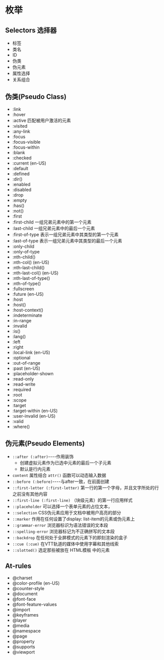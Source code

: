 # 枚举

## Selectors 选择器

- 标签
- 类名
- ID
- 伪类
- 伪元素
- 属性选择
- 关系组合

## 伪类(Pseudo Class)

- :link
- :hover
- :active 匹配被用户激活的元素
- :visited
- :any-link
- :focus
- :focus-visible
- :focus-within
- :blank
- :checked
- :current (en-US)
- :default
- :defined
- :dir()
- :enabled
- :disabled
- :drop
- :empty
- :has()
- :not()
- :first
- :first-child 一组兄弟元素中的第一个元素
- :last-child 一组兄弟元素中的最后一个元素
- :first-of-type 表示一组兄弟元素中其类型的第一个元素
- :last-of-type 表示一组兄弟元素中其类型的最后一个元素
- :only-child
- :only-of-type
- :nth-child()
- :nth-col() (en-US)
- :nth-last-child()
- :nth-last-col() (en-US)
- :nth-last-of-type()
- :nth-of-type()
- :fullscreen  
- :future (en-US)
- :host
- :host()
- :host-context()
- :indeterminate
- :in-range
- :invalid
- :is()
- :lang()
- :left
- :right
- :local-link (en-US)
- :optional
- :out-of-range
- :past (en-US)
- :placeholder-shown
- :read-only
- :read-write
- :required
- :root
- :scope
- :target
- :target-within (en-US)
- :user-invalid (en-US)
- :valid
- :where()
  
## 伪元素(Pseudo Elements)

- `::after (:after)`----作用装饰
  - 创建虚拟元素作为已选中元素的最后一个子元素
  - 默认是行内元素
- `content` 属性结合 `attr()` 函数可以动态输入数据
- `::before (:before)`----与after一致，在前面创建
- `::first-letter (:first-letter)` 第一行的第一个字母，并且文字所处的行之前没有其他内容
- `::first-line (:first-line)` （块级元素）的第一行应用样式
- `::placeholder` 可以选择一个表单元素的占位文本，
- `::selection` CSS伪元素应用于文档中被用户高亮的部分
- `::marker`  作用在任何设置了display: list-item的元素或伪元素上
- `::grammar-error` 浏览器标识为语法错误的文本段
- `::spelling-error` 浏览器标记为不正确拼写的文本段
- `::backdrop` 在任何处于全屏模式的元素下的即刻渲染的盒子
- `::cue (:cue)` 在VTT轨道的媒体中使用字幕和其他线索
- `::slotted()` 选定那些被放在 HTML模板 中的元素

## At-rules

- @charset
- @color-profile (en-US)
- @counter-style
- @document
- @font-face
- @font-feature-values
- @import
- @keyframes
- @layer
- @media
- @namespace
- @page
- @property
- @supports
- @viewport
